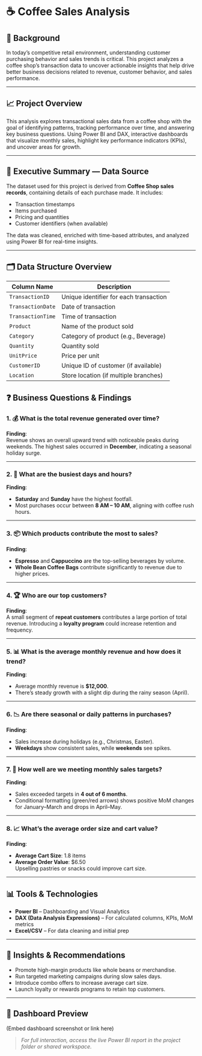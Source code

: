 # ☕ Coffee Sales Analysis

## 📌 Background  
In today’s competitive retail environment, understanding customer purchasing behavior and sales trends is critical.
This project analyzes a coffee shop’s transaction data to uncover actionable insights that help drive better business decisions
related to revenue, customer behavior, and sales performance.

---

## 📈 Project Overview  
This analysis explores transactional sales data from a coffee shop with the goal of identifying patterns, 
tracking performance over time, and answering key business questions. Using Power BI and DAX,
interactive dashboards that visualize monthly sales, highlight key performance indicators (KPIs), and uncover areas for growth.

---

## 🧾 Executive Summary — Data Source  
The dataset used for this project is derived from **Coffee Shop sales records**, containing details of each purchase made. It includes:

- Transaction timestamps
- Items purchased
- Pricing and quantities
- Customer identifiers (when available)

The data was cleaned, enriched with time-based attributes, and analyzed using Power BI for real-time insights.

---

## 🗂️ Data Structure Overview  

| Column Name        | Description                            |
|--------------------|----------------------------------------|
| `TransactionID`    | Unique identifier for each transaction |
| `TransactionDate`  | Date of transaction                    |
| `TransactionTime`  | Time of transaction                    |
| `Product`          | Name of the product sold               |
| `Category`         | Category of product (e.g., Beverage)   |
| `Quantity`         | Quantity sold                          |
| `UnitPrice`        | Price per unit                         |
| `CustomerID`       | Unique ID of customer (if available)   |
| `Location`         | Store location (if multiple branches)  |



## ❓ Business Questions & Findings

### 1. 💰 What is the total revenue generated over time?
**Finding**:  
Revenue shows an overall upward trend with noticeable peaks during weekends. The highest sales occurred in **December**, indicating a seasonal holiday surge.

---

### 2. 📅 What are the busiest days and hours?
**Finding**:  
- **Saturday** and **Sunday** have the highest footfall.
- Most purchases occur between **8 AM – 10 AM**, aligning with coffee rush hours.

---

### 3. 📦 Which products contribute the most to sales?
**Finding**:  
- **Espresso** and **Cappuccino** are the top-selling beverages by volume.
- **Whole Bean Coffee Bags** contribute significantly to revenue due to higher prices.

---

### 4. 🏆 Who are our top customers?
**Finding**:  
A small segment of **repeat customers** contributes a large portion of total revenue. Introducing a **loyalty program** could increase retention and frequency.

---

### 5. 📊 What is the average monthly revenue and how does it trend?
**Finding**:  
- Average monthly revenue is **$12,000**.
- There’s steady growth with a slight dip during the rainy season (April).

---

### 6. 📉 Are there seasonal or daily patterns in purchases?
**Finding**:  
- Sales increase during holidays (e.g., Christmas, Easter).
- **Weekdays** show consistent sales, while **weekends** see spikes.

---

### 7. 🎯 How well are we meeting monthly sales targets?
**Finding**:  
- Sales exceeded targets in **4 out of 6 months**.
- Conditional formatting (green/red arrows) shows positive MoM changes for January–March and drops in April–May.

---

### 8. 📈 What’s the average order size and cart value?
**Finding**:  
- **Average Cart Size**: 1.8 items  
- **Average Order Value**: $6.50  
Upselling pastries or snacks could improve cart size.

---

## 📊 Tools & Technologies  
- **Power BI** – Dashboarding and Visual Analytics  
- **DAX (Data Analysis Expressions)** – For calculated columns, KPIs, MoM metrics  
- **Excel/CSV** – For data cleaning and initial prep

---

## 🧠 Insights & Recommendations  

- Promote high-margin products like whole beans or merchandise.
- Run targeted marketing campaigns during slow sales days.
- Introduce combo offers to increase average cart size.
- Launch loyalty or rewards programs to retain top customers.

---

## 📎 Dashboard Preview  
(Embed dashboard screenshot or link here)

> *For full interaction, access the live Power BI report in the project folder or shared workspace.*
